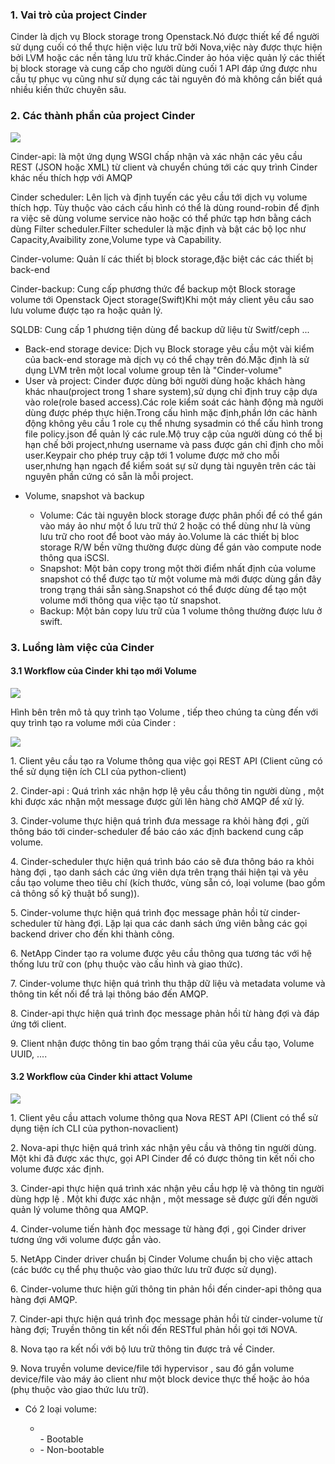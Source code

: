 <h3>1. Vai trò của project Cinder</h3>
<p>Cinder là dịch vụ Block storage trong Openstack.Nó được thiết kế để người sử dụng cuối có thể thực hiện việc lưu trữ bởi Nova,việc này được thực hiện bởi LVM hoặc các nền tảng lưu trữ khác.Cinder ảo hóa việc quản lý các thiết bị block storage và cung cấp cho người dùng cuối 1 API đáp ứng được nhu cầu tự phục vụ cũng như sử dụng các tài nguyên đó mà không cần biết quá nhiều kiến thức chuyên sâu.


<h3>2. Các thành phần của project Cinder </h3>
<img src="https://github.com/anhict/images/raw/master/11.png">
<p>Cinder-api: là một ứng dụng WSGI chấp nhận và xác nhận các yêu cầu REST (JSON hoặc XML) từ client và chuyển chúng tới các quy trình Cinder khác nếu thích hợp với AMQP</p>
<p>Cinder scheduler: Lên lịch và định tuyến các yêu cầu tới dịch vụ volume thích hợp. Tùy thuộc vào cách cấu hình có thể là dùng round-robin để định ra việc sẽ dùng volume service nào hoặc có thể phức tạp hơn bằng cách dùng Filter scheduler.Filter scheduler là mặc định và bật các bộ lọc như Capacity,Avaibility zone,Volume type và Capability.</p>
<p>Cinder-volume: Quản lí các thiết bị block storage,đặc biệt các các thiết bị back-end
<p>Cinder-backup: Cung cấp phương thức để backup một Block storage volume tới Openstack Oject storage(Swift)Khi một máy client yêu cầu sao lưu volume được tạo ra hoặc quản lý.</p>
<p>SQLDB: Cung cấp 1 phương tiện dùng để backup dữ liệu từ Switf/ceph ...</p>
<ul><li>Back-end storage device: Dịch vụ Block storage yêu cầu một vài kiểm của back-end storage mà dịch vụ có thể chạy trên đó.Mặc định là sử dụng LVM trên một local volume group tên là "Cinder-volume"</li>
<li>User và project: Cinder được dùng bởi người dùng hoặc khách hàng khác nhau(project trong 1 share system),sử dụng chỉ định truy cập dựa vào role(role based access).Các role kiểm soát các hành động mà người dùng được phép thực hiện.Trong cấu hình mặc định,phần lớn các hành động không yêu cầu 1 role cụ thể nhưng sysadmin có thể cấu hình trong file policy.json để quản lý các rule.Mộ truy cập của người dùng có thể bị hạn chế bởi project,nhưng username và pass được gán chỉ định cho mỗi user.Keypair cho phép truy cập tới 1 volume được mở cho mỗi user,nhưng hạn ngạch để kiểm soát sự sử dụng tài nguyên trên các tài nguyên phần cứng có sẵn là mỗi project.</li></ul>
<ul><li>Volume, snapshot và backup</li>
 <ul>
   <li>Volume: Các tài nguyên block storage được phân phối để có thể gán vào máy ảo như một ổ lưu trữ thứ 2 hoặc có thể dùng như là vùng lưu trữ cho root để boot vào máy ảo.Volume là các thiết bị bloc storage R/W bền vững thường được dùng để gán vào compute node thông qua iSCSI.</li> 
   <li>Snapshot: Một bản copy trong một thời điểm nhất định của volume snapshot có thể được tạo từ một volume mà mới được dùng gần đây trong trạng thái sẵn sàng.Snapshot có thể được dùng để tạo một volume mới thông qua việc tạo từ snapshot.</li>
   <li>Backup: Một bản copy lưu trữ của 1 volume thông thường được lưu ở swift.</li>
 </ul> 
</ul>
<h3>3. Luồng làm việc của Cinder</h3>
<h4>3.1 Workflow của Cinder khi tạo mới Volume </h4>
<img src="https://github.com/anhict/images/raw/master/12.png">
<p>Hình bên trên mô tả quy trình tạo Volume , tiếp theo chúng ta cùng đến với quy trình tạo ra volume mới của Cinder :</p>
<img src="https://github.com/anhict/images/raw/master/14.png">

<p>1.	Client yêu cầu tạo ra Volume thông qua việc gọi REST API (Client cũng có thể sử dụng tiện ích CLI của python-client)</p>

<p>2.	Cinder-api : Quá trình xác nhận hợp lệ yêu cầu thông tin người dùng , một khi được xác nhận một message được gửi lên hàng chờ AMQP để xử lý.</p>

<p>3.	Cinder-volume thực hiện quá trình đưa message ra khỏi hàng đợi , gửi thông báo tới cinder-scheduler để báo cáo xác định backend cung cấp volume.</p>

<p>4.	Cinder-scheduler thực hiện quá trình báo cáo sẽ đưa thông báo ra khỏi hàng đợi , tạo danh sách các ứng viên dựa trên trạng thái hiện tại và yêu cầu tạo volume theo tiêu chí (kích thước, vùng sẵn có, loại volume (bao gồm cả thông số kỹ thuật bổ sung)).</p>

<p>5.	Cinder-volume thực hiện quá trình đọc message phản hồi từ cinder-scheduler từ hàng đợi. Lặp lại qua các danh sách ứng viên bằng các gọi backend driver cho đến khi thành công.</p>

<p>6.	NetApp Cinder tạo ra volume được yêu cầu thông qua tương tác với hệ thống lưu trữ con (phụ thuộc vào cấu hình và giao thức).</p>

<p>7.	Cinder-volume thực hiện quá trình thu thập dữ liệu và metadata volume và thông tin kết nối để trả lại thông báo đến AMQP.</p>

<p>8.	Cinder-api thực hiện quá trình đọc message phản hồi từ hàng đợi và đáp ứng tới client.</p>

<p>9.	Client nhận được thông tin bao gồm trạng thái của yêu cầu tạo, Volume UUID, .... </p>
<h4>3.2 Workflow của Cinder khi attact Volume</h3>
<img src="https://github.com/anhict/images/raw/master/15.png">
<p>1.	Client yêu cầu attach volume thông qua Nova REST API (Client có thể sử dụng tiện ích CLI của python-novaclient)</p>

<p>2.	Nova-api thực hiện quá trình xác nhận yêu cầu và thông tin người dùng. Một khi đã được xác thực, gọi API Cinder để có được thông tin kết nối cho volume được xác định.</p>

<p>3.	Cinder-api thực hiện quá trình xác nhận yêu cầu hợp lệ và thông tin người dùng hợp lệ . Một khi được xác nhận , một message sẽ được gửi đến người quản lý volume thông qua AMQP.</p>

<p>4.	Cinder-volume tiến hành đọc message từ hàng đợi , gọi Cinder driver tương ứng với volume được gắn vào.</p>

<p>5.	NetApp Cinder driver chuẩn bị Cinder Volume chuẩn bị cho việc attach (các bước cụ thể phụ thuộc vào giao thức lưu trữ được sử dụng).</p>

<p>6.	Cinder-volume thưc hiện gửi thông tin phản hồi đến cinder-api thông qua hàng đợi AMQP.</p>

<p>7.	Cinder-api thực hiện quá trình đọc message phản hồi từ cinder-volume từ hàng đợi; Truyền thông tin kết nối đến RESTful phản hồi gọi tới NOVA.</p>

<p>8.	Nova tạo ra kết nối với bộ lưu trữ thông tin được trả về Cinder.</p>

<p>9.	Nova truyền volume device/file tới hypervisor , sau đó gắn volume device/file vào máy ảo client như một block device thực thế hoặc ảo hóa (phụ thuộc vào giao thức lưu trữ).</p>
<ul><li>Có 2 loại volume:</li><ul><li></li>-	Bootable<li>-	Non-bootable</li></ul></ul>
